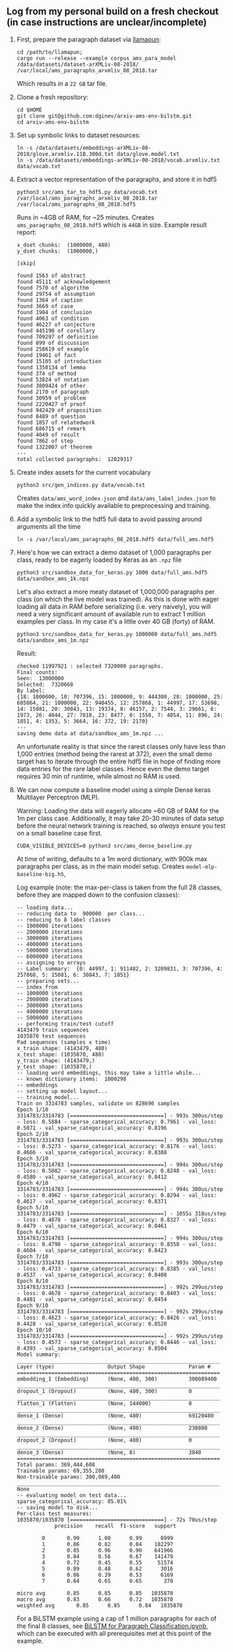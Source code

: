 ## Log from my personal build on a fresh checkout (in case instructions are unclear/incomplete)

1. First, prepare the paragraph dataset via [llamapun](https://github.com/KWARC/llamapun):
    ```
    cd /path/to/llamapun;
    cargo run --release --example corpus_ams_para_model /data/datasets/dataset-arXMLiv-08-2018/ /var/local/ams_paragraphs_arxmliv_08_2018.tar
    ```

    Which results in a `22 GB` tar file.

2. Clone a fresh repository:
    ```
    cd $HOME
    git clone git@github.com:dginev/arxiv-ams-env-bilstm.git
    cd arxiv-ams-env-bilstm
    ```

3. Set up symbolic links to dataset resources:
    ```
    ln -s /data/datasets/embeddings-arXMLiv-08-2018/glove.arxmliv.11B.300d.txt data/glove.model.txt
    ln -s /data/datasets/embeddings-arXMLiv-08-2018/vocab.arxmliv.txt data/vocab.txt
    ```

4. Extract a vector representation of the paragraphs, and store it in hdf5
    ```
    python3 src/ams_tar_to_hdf5.py data/vocab.txt /var/local/ams_paragraphs_arxmliv_08_2018.tar /var/local/ams_paragraphs_08_2018.hdf5
    ```

      Runs in ~4GB of RAM, for ~25 minutes. Creates `ams_paragraphs_08_2018.hdf5` which is `44GB` in size.
      Example result report:

    ```
    x_dset chunks:  (1000000, 480)
    y_dset chunks:  (1000000,)

    [skip]

    found 1563 of abstract
    found 45111 of acknowledgement
    found 7570 of algorithm
    found 29754 of assumption
    found 1364 of caption
    found 3669 of case
    found 1984 of conclusion
    found 4063 of condition
    found 46227 of conjecture
    found 445190 of corollary
    found 709297 of definition
    found 899 of discussion
    found 258619 of example
    found 19461 of fact
    found 15105 of introduction
    found 1350134 of lemma
    found 374 of method
    found 53824 of notation
    found 3809424 of other
    found 2170 of paragraph
    found 30959 of problem
    found 2220427 of proof
    found 942429 of proposition
    found 8489 of question
    found 1857 of relatedwork
    found 686715 of remark
    found 4049 of result
    found 7862 of step
    found 1322007 of theorem
    ---
    total collected paragraphs:  12029317
    ```

5. Create index assets for the current vocabulary
    ```
    python3 src/gen_indices.py data/vocab.txt
    ```

    Creates `data/ams_word_index.json` and `data/ams_label_index.json` to make the index info quickly available to preprocessing and training.

6. Add a symbolic link to the hdf5 full data to avoid passing around arguments all the time
    ```
    ln -s /var/local/ams_paragraphs_08_2018.hdf5 data/full_ams.hdf5
    ```

7.  Here's how we can extract a demo dataset of 1,000 paragraphs per class, ready to be eagerly loaded by Keras as an `.npz` file
    ```
    python3 src/sandbox_data_for_keras.py 1000 data/full_ams.hdf5 data/sandbox_ams_1k.npz
    ```

    Let's also extract a more meaty dataset of 1,000,000 paragraphs per class (on which the live model was trained).
    As this is done with eager loading all data in RAM before serializing (i.e. very naively), you will need a very significant amount of available run
    to extract 1 million examples per class. In my case it's a little over 40 GB (forty) of RAM.

    ```
    python3 src/sandbox_data_for_keras.py 1000000 data/full_ams.hdf5 data/sandbox_ams_1m.npz
    ```

    Result:
    ```
    checked 11997921 : selected 7320000 paragraphs.
    Final counts:
    Seen:  13000000
    Selected:  7320668
    By label:
    {18: 1000000, 10: 707396, 15: 1000000, 9: 444300, 28: 1000000, 25: 685064, 21: 1000000, 22: 940455, 12: 257868, 1: 44997, 17: 53698, 14: 15081, 20: 30843, 13: 19374, 8: 46157, 2: 7544, 3: 29661, 6: 1973, 26: 4044, 27: 7818, 23: 8477, 0: 1558, 7: 4054, 11: 896, 24: 1851, 4: 1353, 5: 3664, 16: 372, 19: 2170}
    ---
    saving demo data at data/sandbox_ams_1m.npz ...
    ```

    An unfortunate reality is that since the rarest classes only have less than 1,000 entries (method being the  rarest at 372), even the small demo target has to iterate through the entire hdf5 file in hope of finding more data entries for the rare label classes. Hence even the demo target requires 30 min of runtime, while almost no RAM is used.

8. We can now compute a baseline model using a simple Dense keras Multilayer Perceptron (MLP).

    Warning: Loading the data will eagerly allocate ~60 GB of RAM for the 1m per class case. Additionally, it may take 20-30 minutes of
    data setup before the neural network training is reached, so *always* ensure you test on a small baseline case first.

    ```
    CUDA_VISIBLE_DEVICES=0 python3 src/ams_dense_baseline.py
    ```

    At time of writing, defaults to a 1m word dictionary, with 900k max paragraphs per class, as in the main model setup.
    Creates `model-mlp-baseline-big.h5`,

    Log example (note: the max-per-class is taken from the full 28 classes, before they are mapped down to the confusion classes):
    ```
    -- loading data...
    -- reducing data to  900000  per class...
    -- reducing to 8 label classes
    -- 1000000 iterations
    -- 2000000 iterations
    -- 3000000 iterations
    -- 4000000 iterations
    -- 5000000 iterations
    -- 6000000 iterations
    -- assigning to arrays
    -- Label summary:  {0: 44997, 1: 911482, 2: 3209831, 3: 707396, 4: 257868, 5: 15081, 6: 30843, 7: 1851}
    -- preparing sets...
    -- index_from
    -- 1000000 iterations
    -- 2000000 iterations
    -- 3000000 iterations
    -- 4000000 iterations
    -- 5000000 iterations
    -- performing train/test cutoff
    4143479 train sequences
    1035870 test sequences
    Pad sequences (samples x time)
    x_train shape: (4143479, 480)
    x_test shape: (1035870, 480)
    y_train shape: (4143479,)
    y_test shape: (1035870,)
    -- loading word embeddings, this may take a little while...
    -- known dictionary items:  1000298
    -- embeddings
    -- setting up model layout...
    -- training model...
    Train on 3314783 samples, validate on 828696 samples
    Epoch 1/10
    3314783/3314783 [==============================] - 993s 300us/step - loss: 0.5884 - sparse_categorical_accuracy: 0.7961 - val_loss: 0.5071 - val_sparse_categorical_accuracy: 0.8196
    Epoch 2/10
    3314783/3314783 [==============================] - 993s 300us/step - loss: 0.5273 - sparse_categorical_accuracy: 0.8176 - val_loss: 0.4666 - val_sparse_categorical_accuracy: 0.8388
    Epoch 3/10
    3314783/3314783 [==============================] - 994s 300us/step - loss: 0.5082 - sparse_categorical_accuracy: 0.8248 - val_loss: 0.4580 - val_sparse_categorical_accuracy: 0.8412
    Epoch 4/10
    3314783/3314783 [==============================] - 994s 300us/step - loss: 0.4962 - sparse_categorical_accuracy: 0.8294 - val_loss: 0.4617 - val_sparse_categorical_accuracy: 0.8371
    Epoch 5/10
    3314783/3314783 [==============================] - 1055s 318us/step - loss: 0.4878 - sparse_categorical_accuracy: 0.8327 - val_loss: 0.4479 - val_sparse_categorical_accuracy: 0.8461
    Epoch 6/10
    3314783/3314783 [==============================] - 994s 300us/step - loss: 0.4798 - sparse_categorical_accuracy: 0.8358 - val_loss: 0.4604 - val_sparse_categorical_accuracy: 0.8423
    Epoch 7/10
    3314783/3314783 [==============================] - 993s 300us/step - loss: 0.4733 - sparse_categorical_accuracy: 0.8385 - val_loss: 0.4537 - val_sparse_categorical_accuracy: 0.8408
    Epoch 8/10
    3314783/3314783 [==============================] - 992s 299us/step - loss: 0.4678 - sparse_categorical_accuracy: 0.8403 - val_loss: 0.4481 - val_sparse_categorical_accuracy: 0.8454
    Epoch 9/10
    3314783/3314783 [==============================] - 992s 299us/step - loss: 0.4623 - sparse_categorical_accuracy: 0.8426 - val_loss: 0.4428 - val_sparse_categorical_accuracy: 0.8520
    Epoch 10/10
    3314783/3314783 [==============================] - 992s 299us/step - loss: 0.4573 - sparse_categorical_accuracy: 0.8446 - val_loss: 0.4393 - val_sparse_categorical_accuracy: 0.8504
    Model summary:
    _________________________________________________________________
    Layer (type)                 Output Shape              Param #
    =================================================================
    embedding_1 (Embedding)      (None, 480, 300)          300089400
    _________________________________________________________________
    dropout_1 (Dropout)          (None, 480, 300)          0
    _________________________________________________________________
    flatten_1 (Flatten)          (None, 144000)            0
    _________________________________________________________________
    dense_1 (Dense)              (None, 480)               69120480
    _________________________________________________________________
    dense_2 (Dense)              (None, 480)               230880
    _________________________________________________________________
    dropout_2 (Dropout)          (None, 480)               0
    _________________________________________________________________
    dense_3 (Dense)              (None, 8)                 3848
    =================================================================
    Total params: 369,444,608
    Trainable params: 69,355,208
    Non-trainable params: 300,089,400
    _________________________________________________________________
    None
    -- evaluating model on test data...
    sparse_categorical_accuracy: 85.01%
    -- saving model to disk...
    Per-class test measures:
    1035870/1035870 [==============================] - 72s 70us/step
                precision    recall  f1-score   support

            0       0.99      1.00      0.99      8999
            1       0.86      0.82      0.84    182297
            2       0.85      0.96      0.90    641966
            3       0.84      0.56      0.67    141479
            4       0.72      0.45      0.55     51574
            5       0.89      0.48      0.62      3016
            6       0.86      0.39      0.53      6169
            7       0.64      0.65      0.65       370

    micro avg       0.85      0.85      0.85   1035870
    macro avg       0.83      0.66      0.72   1035870
    weighted avg       0.85      0.85      0.84   1035870
    ```

    For a BiLSTM example using a cap of 1 million paragraphs for each of the final 8 classes, see [BiLSTM for Paragraph Classification.ipynb](https://github.com/dginev/arxiv-ams-paragraph-classification/blob/master/BiLSTM%20for%20Paragraph%20Classification.ipynb), which can be executed with all prerequisites met at this point of the example.